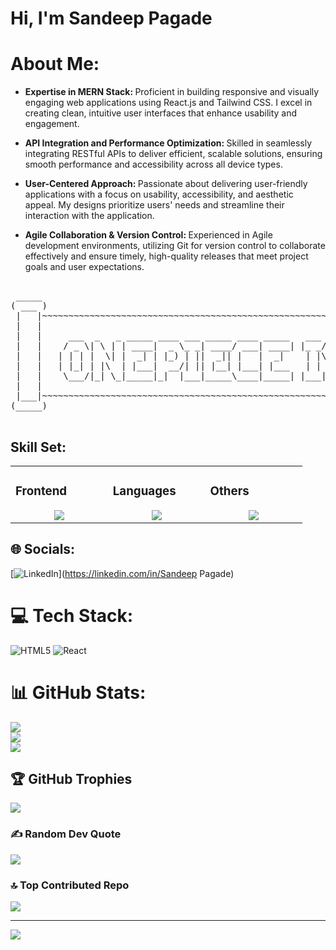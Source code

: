 # Hi, I'm Sandeep Pagade

# About Me:
- <b> Expertise in MERN Stack: </b> Proficient in building responsive and visually engaging web applications using React.js and Tailwind CSS. I excel in creating clean, intuitive user interfaces that enhance usability and engagement.

- <b> API Integration and Performance Optimization: </b> Skilled in seamlessly integrating RESTful APIs to deliver efficient, scalable solutions, ensuring smooth performance and accessibility across all device types.

- <b> User-Centered Approach: </b> Passionate about delivering user-friendly applications with a focus on usability, accessibility, and aesthetic appeal. My designs prioritize users' needs and streamline their interaction with the application.

- <b> Agile Collaboration & Version Control: </b> Experienced in Agile development environments, utilizing Git for version control to collaborate effectively and ensure timely, high-quality releases that meet project goals and user expectations.

<pre>
  
 _____                                                                                           _____ 
( ___ )                                                                                         ( ___ )
 |   |~~~~~~~~~~~~~~~~~~~~~~~~~~~~~~~~~~~~~~~~~~~~~~~~~~~~~~~~~~~~~~~~~~~~~~~~~~~~~~~~~~~~~~~~~~~|   | 
 |   |                                                                                           |   | 
 |   |     ___  _   _ _____ ____ ___ _____ ____ _____   ___ ____    ____  _____    _    _        |   | 
 |   |    / _ \| \ | | ____|  _ \_ _| ____/ ___| ____| |_ _/ ___|  |  _ \| ____|  / \  | |       |   | 
 |   |   | | | |  \| |  _| | |_) | ||  _|| |   |  _|    | |\___ \  | |_) |  _|   / _ \ | |       |   | 
 |   |   | |_| | |\  | |___|  __/| || |__| |___| |___   | | ___) | |  _ <| |___ / ___ \| |___    |   | 
 |   |    \___/|_| \_|_____|_|  |___|_____\____|_____| |___|____/  |_| \_\_____/_/   \_\_____|   |   | 
 |   |                                                                                           |   | 
 |___|~~~~~~~~~~~~~~~~~~~~~~~~~~~~~~~~~~~~~~~~~~~~~~~~~~~~~~~~~~~~~~~~~~~~~~~~~~~~~~~~~~~~~~~~~~~|___| 
(_____)                                                                                         (_____)

</pre>

## Skill Set:

<table><tr><td valign="top" width="25%">

### Frontend  
<a href="https://github.com/sandeepdpagade">
<div align="center">  
       <img src="https://skillicons.dev/icons?i=html,css,bootstrap,tailwind,js&perline=4" /> 
</div>
</a>
 </td><td valign="top" width="25%">
        
### Languages
<a href="https://github.com/sandeepdpagade">
<div align="center">
       <img src="https://skillicons.dev/icons?i=c,js,cpp,java,python,&perline=4" /> 
</div>
</a>

</td><td valign="top" width="25%">
  
### Others
<a href="https://github.com/sandeepdpagade">
<div align="center">
       <img src="https://skillicons.dev/icons?i=git,github,npm,figma,vscode,vercel,discord,vscodeqt&perline=4" /> 
</div>
</a>
</td>
</tr></table>








## 🌐 Socials:
[![LinkedIn](https://img.shields.io/badge/LinkedIn-%230077B5.svg?logo=linkedin&logoColor=white)](https://linkedin.com/in/Sandeep Pagade) 

# 💻 Tech Stack:
![HTML5](https://img.shields.io/badge/html5-%23E34F26.svg?style=flat&logo=html5&logoColor=white) ![React](https://img.shields.io/badge/react-%2320232a.svg?style=flat&logo=react&logoColor=%2361DAFB)
# 📊 GitHub Stats:
![](https://github-readme-stats.vercel.app/api?username=sandeepdpagade&theme=github_dark_dimmed&hide_border=true&include_all_commits=true&count_private=true)<br/>
![](https://github-readme-streak-stats.herokuapp.com/?user=sandeepdpagade&theme=github_dark_dimmed&hide_border=true)<br/>
![](https://github-readme-stats.vercel.app/api/top-langs/?username=sandeepdpagade&theme=github_dark_dimmed&hide_border=true&include_all_commits=true&count_private=true&layout=compact)

## 🏆 GitHub Trophies
![](https://github-profile-trophy.vercel.app/?username=sandeepdpagade&theme=github_dark_dimmed&no-frame=true&no-bg=false&margin-w=4)

### ✍️ Random Dev Quote
![](https://quotes-github-readme.vercel.app/api?type=vetical&theme=radical)

### 🔝 Top Contributed Repo
![](https://github-contributor-stats.vercel.app/api?username=sandeepdpagade&limit=5&theme=dark&combine_all_yearly_contributions=true)

---
[![](https://visitcount.itsvg.in/api?id=sandeepdpagade&icon=8&color=5)](https://visitcount.itsvg.in)

<!-- Proudly created with GPRM ( https://gprm.itsvg.in ) -->
